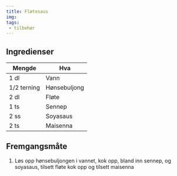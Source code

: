 ```yaml
---
title: Fløtesaus
img: 
tags:
 - tilbehør
---
```


## Ingredienser

Mengde 	    	| Hva
--- 	    	| ---
1 dl            | Vann
1/2 terning     | Hønsebuljong
2 dl            | Fløte
1 ts            | Sennep
2 ss            | Soyasaus
2 ts            | Maisenna

## Fremgangsmåte

1. Løs opp hønsebuljongen i vannet, kok opp, bland inn sennep, og soyasaus, tilsett fløte kok opp og tilsett maisenna
